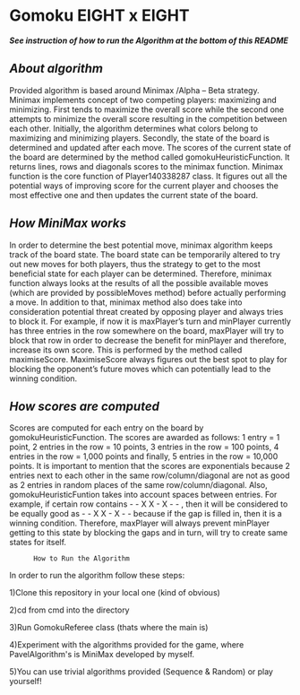 # Gomoku     EIGHT x EIGHT

<b> <i> See instruction of how to run the Algorithm at the bottom of this README </i> </b>

<h2> <i> About algorithm </i> </h2> 
    
 Provided algorithm is based around Minimax /Alpha – Beta strategy. Minimax implements concept of two competing players: maximizing and minimizing. First tends to maximize the overall score while the second one attempts to minimize the overall score resulting in the competition between each other. 
 Initially, the algorithm determines what colors belong to maximizing and minimizing players. Secondly, the state of the board is determined and updated after each move. The scores of the current state of the board are determined by the method called gomokuHeuristicFunction. It returns lines, rows and diagonals scores to the minimax function. Minimax function is the core function of Player140338287 class. It figures out all the potential ways of improving score for the current player and chooses the most effective one and then updates the current state of the board. 
 
   <h2> <i>How MiniMax works </i> </h2> 
 In order to determine the best potential move, minimax algorithm keeps track of the board state. The board state can be temporarily altered to try out new moves for both players, thus the strategy to get to the most beneficial state for each player can be determined. Therefore, minimax function always looks at the results of all the possible available moves (which are provided by possibleMoves method) before actually performing a move. In addition to that, minimax method also does take into consideration potential threat created by opposing player and always tries to block it. For example, if now it is maxPlayer’s turn and minPlayer currently has three entries in the row somewhere on the board, maxPlayer will try to block that row in order to decrease the benefit for minPlayer and therefore, increase its own score. This is performed by the method called maximiseScore. MaximiseScore always figures out the best spot to play for blocking the opponent’s future moves which can potentially lead to the winning condition. 
 
   <h2> <i>How scores are computed  </i> </h2> 
 Scores are computed for each entry on the board by gomokuHeuristicFunction. The scores are awarded as follows: 1 entry = 1 point, 2 entries in the row = 10 points, 3 entries in the row = 100 points, 4 entries in the row = 1,000 points and finally, 5 entries in the row = 10,000 points. It is important to mention that the scores are exponentials because 2 entries next to each other in the same row/column/diagonal are not as good as 2 entries in random places of the same row/column/diagonal. Also, gomokuHeuristicFuntion takes into account spaces between entries. For example, if certain row contains  - - X X - X - - , then it will be considered to be equally good as - - X X - X - - because if the gap is filled in, then it is a winning condition. Therefore, maxPlayer will always prevent minPlayer getting to this state by blocking the gaps and in turn, will try to create same states for itself.

 
          How to Run the Algorithm
 <p>
 <p> In order to run the algorithm follow these steps:
 <p> 1)Clone this repository in your local one (kind of obvious)
 <p> 2)cd from cmd into the directory
 <p> 3)Run GomokuReferee class (thats where the main is)
 <p> 4)Experiment with the algorithms provided for the game, where PavelAlgorithm's is MiniMax developed by myself.
 <p> 5)You can use trivial algorithms provided (Sequence & Random) or play yourself!
